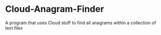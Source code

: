 # Cloud-Anagram-Finder
A program that uses Cloud stuff to find all anagrams within a collection of text files
